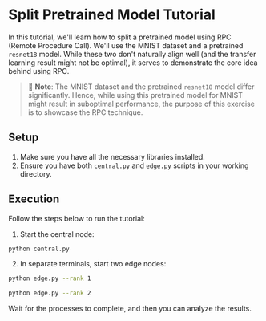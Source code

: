 # Split Pretrained Model Tutorial

In this tutorial, we'll learn how to split a pretrained model using RPC (Remote Procedure Call). We'll use the MNIST dataset and a pretrained `resnet18` model. While these two don't naturally align well (and the transfer learning result might not be optimal), it serves to demonstrate the core idea behind using RPC.

> 🚩 **Note**: The MNIST dataset and the pretrained `resnet18` model differ significantly. Hence, while using this pretrained model for MNIST might result in suboptimal performance, the purpose of this exercise is to showcase the RPC technique.

## Setup

1. Make sure you have all the necessary libraries installed.
2. Ensure you have both `central.py` and `edge.py` scripts in your working directory.

## Execution

Follow the steps below to run the tutorial:

1. Start the central node:
```bash
python central.py
```

2. In separate terminals, start two edge nodes:
```bash
python edge.py --rank 1
```
```bash
python edge.py --rank 2
```

Wait for the processes to complete, and then you can analyze the results.
